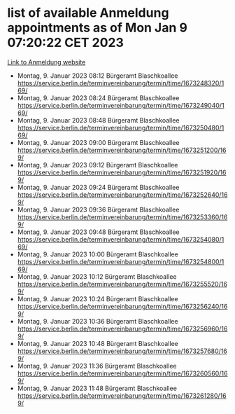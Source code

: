 # list of available Anmeldung appointments as of Mon Jan  9 07:20:22 CET 2023
[Link to Anmeldung website](https://service.berlin.de/terminvereinbarung/termin/tag.php?termin=0&anliegen[]=120686&dienstleisterlist=122210,122217,327316,122219,327312,122227,327314,122231,327346,122243,327348,122252,329742,122260,329745,122262,329748,122254,329751,122271,327278,122273,327274,122277,327276,330436,122280,327294,122282,327290,122284,327292,327539,122291,327270,122285,327266,122286,327264,122296,327268,150230,329760,122301,327282,122297,327286,122294,327284,122312,329763,122314,329775,122304,327330,122311,327334,122309,327332,122281,327352,122279,329772,122276,327324,122274,327326,122267,329766,122246,327318,122251,327320,122257,327322,122208,327298,122226,327300,121362,121364&herkunft=http%3A%2F%2Fservice.berlin.de%2Fdienstleistung%2F120686%2F)
- Montag, 9. Januar 2023 08:12 Bürgeramt Blaschkoallee https://service.berlin.de/terminvereinbarung/termin/time/1673248320/169/
- Montag, 9. Januar 2023 08:24 Bürgeramt Blaschkoallee https://service.berlin.de/terminvereinbarung/termin/time/1673249040/169/
- Montag, 9. Januar 2023 08:48 Bürgeramt Blaschkoallee https://service.berlin.de/terminvereinbarung/termin/time/1673250480/169/
- Montag, 9. Januar 2023 09:00 Bürgeramt Blaschkoallee https://service.berlin.de/terminvereinbarung/termin/time/1673251200/169/
- Montag, 9. Januar 2023 09:12 Bürgeramt Blaschkoallee https://service.berlin.de/terminvereinbarung/termin/time/1673251920/169/
- Montag, 9. Januar 2023 09:24 Bürgeramt Blaschkoallee https://service.berlin.de/terminvereinbarung/termin/time/1673252640/169/
- Montag, 9. Januar 2023 09:36 Bürgeramt Blaschkoallee https://service.berlin.de/terminvereinbarung/termin/time/1673253360/169/
- Montag, 9. Januar 2023 09:48 Bürgeramt Blaschkoallee https://service.berlin.de/terminvereinbarung/termin/time/1673254080/169/
- Montag, 9. Januar 2023 10:00 Bürgeramt Blaschkoallee https://service.berlin.de/terminvereinbarung/termin/time/1673254800/169/
- Montag, 9. Januar 2023 10:12 Bürgeramt Blaschkoallee https://service.berlin.de/terminvereinbarung/termin/time/1673255520/169/
- Montag, 9. Januar 2023 10:24 Bürgeramt Blaschkoallee https://service.berlin.de/terminvereinbarung/termin/time/1673256240/169/
- Montag, 9. Januar 2023 10:36 Bürgeramt Blaschkoallee https://service.berlin.de/terminvereinbarung/termin/time/1673256960/169/
- Montag, 9. Januar 2023 10:48 Bürgeramt Blaschkoallee https://service.berlin.de/terminvereinbarung/termin/time/1673257680/169/
- Montag, 9. Januar 2023 11:36 Bürgeramt Blaschkoallee https://service.berlin.de/terminvereinbarung/termin/time/1673260560/169/
- Montag, 9. Januar 2023 11:48 Bürgeramt Blaschkoallee https://service.berlin.de/terminvereinbarung/termin/time/1673261280/169/
